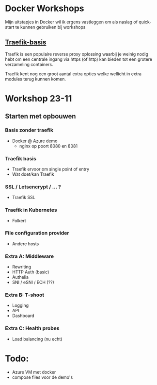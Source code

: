 # Docker Workshops
Mijn uitstapjes in Docker wil ik ergens vastleggen om als naslag of quick-start te kunnen gebruiken bij workshops

## [Traefik-basis](Traefik-basis/README.md)
Traefik is een populaire reverse proxy oplossing waarbij je weinig nodig hebt om een centrale ingang via https (of http) kan bieden tot een grotere verzameling containers. 

Traefik kent nog een groot aantal extra opties welke wellicht in extra modules terug kunnen komen.




# Workshop 23-11
## Starten met opbouwen

### Basis zonder traefik
- Docker @ Azure demo
  - nginx op poort 8080 en 8081

### Traefik basis
- Traefik ervoor om single point of entry
- Wat doet/kan Traefik

### SSL / Letsencrypt / ... ?
- Traefik SSL

### Traefik in Kubernetes
- Folkert <insert github link>

### File configuration provider
- Andere hosts



### Extra A: Middleware
- Rewriting
- HTTP Auth (basic)
- Authelia
- SNI / eSNI / ECH (??)

### Extra B: T-shoot
- Logging
- API
- Dashboard

### Extra C: Health probes
- Load balancing (nu echt)

# Todo:
- Azure VM met docker
- compose files voor de demo's
